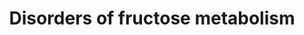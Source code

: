 ---
annotations:
- type: Pathway Ontology
  value: inborn error of fructose metabolism pathway
- type: Disease Ontology
  value: '"fructose-1'
- type: Disease Ontology
  value: essential fructosuria
- type: Disease Ontology
  value: D-glyceric aciduria
- type: Disease Ontology
  value: hereditary fructose intolerance syndrome
authors:
- EnzoChiaradia
- SamDrabbe
- Egonw
description: Fructose is converted into fructose-1-phosphate, this reaction is facilitated
  by fructokinase (also called ketohexokinase)(encoded by KHK). Connected to this
  reaction is the metabolic disease "essential fructosuria" which causes a deficiency
  in fructokinase. After this fructose-1-phosphate is converted into glyceraldehyde
  and dihydroxyacetone-phosphate, this is facilitated by aldolase B (encoded by ALDOB).
  connected to this reaction is the metabolic disease "hereditary fructose intolerance",
  which is the result of the absence of aldolase B. The glyceraldehyde produced from
  this reaction will be converted into D-glycerate through the activity of Aldehyde
  dehydrogenase 1 family, member A1 or ALDH1A1 (encoded by the ALDH1A1 gene). The
  D-glycerate will be converted (according to the book) into 2-Phosphoglyceric acid
  through the activity of Glycerate kinase (encoded by GLYCTK), connected to this
  reaction is the metabolic disease "glycerate kinase deficiency" which results in
  the accumulation of D-glycerate. The resulting 2-phosphoglyceric acid then goes
  through a series of reactions resulting in pyruvate.  Another entry into this pathway
  is through the conversion of glucose-6-phosphate into fructose-6-phosphate through
  glucose-6-phosphate isomerase (encoded by GPI). The fructose-6-phosphate can be
  converted into fructose-1,6-biphosphate through phosphofructokinase (encoded by
  PFKL). Fructose-1,6-biphosphate can be converted into fructose-6-phosphate by fructose-1,6-biphosphatase,
  connected to this reaction is the metabolic disease "Fructose-1,6-biphosphatase
  deficiency". When going further, the fructose-1,6-biphosphate is converted into
  dihydroxyacetone-phosphate and glyceraldehyde-3-phosphate through the activity of
  aldolase B, this reaction is also affected by hereditary fructose intolerance. The
  glyceraldehyde-3-phosphate is then eventually turned into pyruvate through a series
  of reactions. The dihydroxyacetone-phosphate resulting from the aldolase B involved
  reactions can be converted into glyceraldehyde-3-phosphate through the activity
  of triose-phosphate isomerase (encoded by TPI1). This pathway is based on the fructose
  metabolism pathway in the book Physicians Guide to the Diagnosis, Treatment, and
  Follow-Up of Inherited Metabolic Diseases by Nenad Blau, Marinus Duran, K Michael
  Gibson, Carlo Dionisi.
last-edited: 2022-02-25
organisms:
- Homo sapiens
redirect_from:
- /index.php/Pathway:WP5178
- /instance/WP5178
schema-jsonld:
- '@context': https://schema.org/
  '@id': https://wikipathways.github.io/pathways/WP5178.html
  '@type': Dataset
  creator:
    '@type': Organization
    name: WikiPathways
  description: Fructose is converted into fructose-1-phosphate, this reaction is facilitated
    by fructokinase (also called ketohexokinase)(encoded by KHK). Connected to this
    reaction is the metabolic disease "essential fructosuria" which causes a deficiency
    in fructokinase. After this fructose-1-phosphate is converted into glyceraldehyde
    and dihydroxyacetone-phosphate, this is facilitated by aldolase B (encoded by
    ALDOB). connected to this reaction is the metabolic disease "hereditary fructose
    intolerance", which is the result of the absence of aldolase B. The glyceraldehyde
    produced from this reaction will be converted into D-glycerate through the activity
    of Aldehyde dehydrogenase 1 family, member A1 or ALDH1A1 (encoded by the ALDH1A1
    gene). The D-glycerate will be converted (according to the book) into 2-Phosphoglyceric
    acid through the activity of Glycerate kinase (encoded by GLYCTK), connected to
    this reaction is the metabolic disease "glycerate kinase deficiency" which results
    in the accumulation of D-glycerate. The resulting 2-phosphoglyceric acid then
    goes through a series of reactions resulting in pyruvate.  Another entry into
    this pathway is through the conversion of glucose-6-phosphate into fructose-6-phosphate
    through glucose-6-phosphate isomerase (encoded by GPI). The fructose-6-phosphate
    can be converted into fructose-1,6-biphosphate through phosphofructokinase (encoded
    by PFKL). Fructose-1,6-biphosphate can be converted into fructose-6-phosphate
    by fructose-1,6-biphosphatase, connected to this reaction is the metabolic disease
    "Fructose-1,6-biphosphatase deficiency". When going further, the fructose-1,6-biphosphate
    is converted into dihydroxyacetone-phosphate and glyceraldehyde-3-phosphate through
    the activity of aldolase B, this reaction is also affected by hereditary fructose
    intolerance. The glyceraldehyde-3-phosphate is then eventually turned into pyruvate
    through a series of reactions. The dihydroxyacetone-phosphate resulting from the
    aldolase B involved reactions can be converted into glyceraldehyde-3-phosphate
    through the activity of triose-phosphate isomerase (encoded by TPI1). This pathway
    is based on the fructose metabolism pathway in the book Physicians Guide to the
    Diagnosis, Treatment, and Follow-Up of Inherited Metabolic Diseases by Nenad Blau,
    Marinus Duran, K Michael Gibson, Carlo Dionisi.
  keywords:
  - 2-P-Glycerate
  - Frc-1,6-P2
  - KHK
  - Glucose
  - Glc-1-P
  - TPI1
  - SLC2A2
  - ALDOB
  - SORD
  - gluconeogenesis
  - Glyceraldehyde-3-P
  - Glc-6-P
  - HK1
  - Frc-1-P
  - PFKL
  - pyruvate
  - Glycogen
  - Glc 6-P
  - Dihydroxyacetone-P
  - G6PC
  - 'Glycolosis and '
  - D-glycerate
  - Frc-6-P
  - Sucrose
  - GPI
  - PGM1
  - GLYCTK
  - Glc
  - Sorbitol
  - Fructose
  - Glyceraldehyde
  - SLC5A1
  - ALDH1A1
  - FBP1
  license: CC0
  name: Disorders of fructose metabolism
seo: CreativeWork
title: Disorders of fructose metabolism
wpid: WP5178
---
